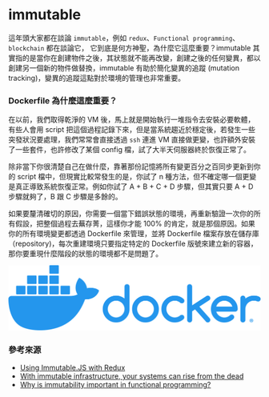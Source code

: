 # immutable

這年頭大家都在談論 `immutable`，例如 `redux`、`Functional programming`、`blockchain` 都在談論它， 它到底是何方神聖，為什麼它這麼重要？immutable 其實指的是當你在創建物件之後，其狀態就不能再改變，創建之後的任何變異，都以創建另一個新的物件做替換，immutable 有助於簡化變異的追蹤 (mutation tracking)，變異的追蹤這點對於環境的管理也非常重要。

### Dockerfile 為什麼這麼重要？

在以前，我們取得乾淨的 VM 後，馬上就是開始執行一堆指令去安裝必要軟體，有些人會用 script 把這個過程記錄下來，但是當系統趨近於穩定後，若發生一些突發狀況要處理，我們常常會直接透過 `ssh` 連進 VM 直接做更變，也許額外安裝了一些套件，也許修改了某個 config 檔，試了大半天伺服器終於恢復正常了。

除非當下你很清楚自己在做什麼，靠著那份記憶將所有變更百分之百同步更新到你的 script 檔中，但現實比較常發生的是，你試了 n 種方法，但不確定哪一個更變是真正導致系統恢復正常。例如你試了 A + B + C + D 步驟，但其實只要 A + D 步驟就夠了，B 跟 C 步驟是多餘的。

如果要釐清確切的原因，你需要一個當下錯誤狀態的環境，再重新驗證一次你的所有假設，把整個過程去蕪存菁，這樣你才能 100% 的肯定，就是那個原因。如果你的所有環境變更都透過 Dockerfile 來管理，並將 Dockerfile 檔案存放在儲存庫（repository)，每次重建環境只要指定特定的 Dockerfile 版號來建立新的容器，那你要重現什麼階段的狀態的環境都不是問題了。

![](https://raw.githubusercontent.com/alincode/devops-30days-2019/master/assets/docker-logo.png)

<!-- ### 怎麼編寫 Dockerfile -->

### 參考來源

- [Using Immutable.JS with Redux](https://redux.js.org/recipes/using-immutablejs-with-redux)
- [With immutable infrastructure, your systems can rise from the dead](https://techbeacon.com/enterprise-it/immutable-infrastructure-your-systems-can-rise-dead)
- [Why is immutability important in functional programming?](https://www.quora.com/Why-is-immutability-important-in-functional-programming)
